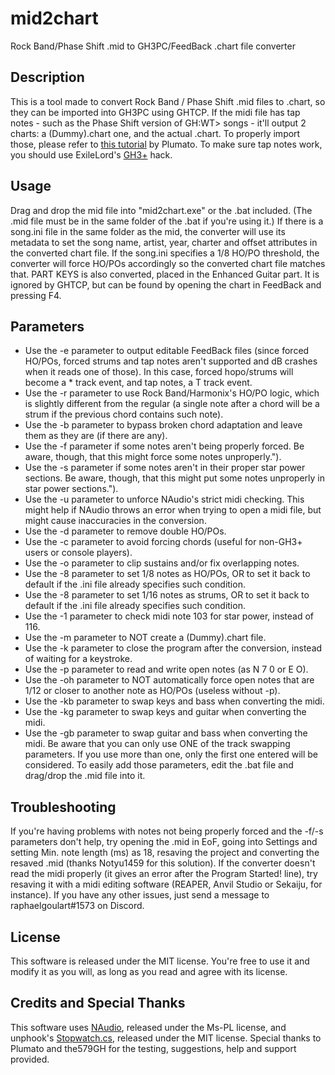 # mid2chart
Rock Band/Phase Shift .mid to GH3PC/FeedBack .chart file converter

## Description
This is a tool made to convert Rock Band / Phase Shift .mid files to .chart, so they can be imported into GH3PC using GHTCP.
If the midi file has tap notes - such as the Phase Shift version of GH:WT> songs - it'll output 2 charts: a (Dummy).chart one, and the actual .chart. To properly import those, please refer to [this tutorial](https://youtu.be/We0E4iyKJ1M?t=13m53s) by Plumato.
To make sure tap notes work, you should use ExileLord's [GH3+](https://youtu.be/EbapUSs5fsg) hack.

## Usage
Drag and drop the mid file into "mid2chart.exe" or the .bat included. (The .mid file must be in the same folder of the .bat if you're using it.)
If there is a song.ini file in the same folder as the mid, the converter will use its metadata to set the song name, artist, year, charter and offset attributes in the converted chart file.
If the song.ini specifies a 1/8 HO/PO threshold, the converter will force HO/POs accordingly so the converted chart file matches that.
PART KEYS is also converted, placed in the Enhanced Guitar part. It is ignored by GHTCP, but can be found by opening the chart in FeedBack and pressing F4.

## Parameters
* Use the -e parameter to output editable FeedBack files (since forced HO/POs, forced strums and tap notes aren't supported and dB crashes when it reads one of those). In this case, forced hopo/strums will become a * track event, and tap notes, a T track event. 
* Use the -r parameter to use Rock Band/Harmonix's HO/PO logic, which is slightly different from the regular (a single note after a chord will be a strum if the previous chord contains such note).
* Use the -b parameter to bypass broken chord adaptation and leave them as they are (if there are any).
* Use the -f parameter if some notes aren't being properly forced. Be aware, though, that this might force some notes unproperly.").
* Use the -s parameter if some notes aren't in their proper star power sections. Be aware, though, that this might put some notes unproperly in star power sections.").
* Use the -u parameter to unforce NAudio's strict midi checking. This might help if NAudio throws an error when trying to open a midi file, but might cause inaccuracies in the conversion.
* Use the -d parameter to remove double HO/POs.
* Use the -c parameter to avoid forcing chords (useful for non-GH3+ users or console players).
* Use the -o parameter to clip sustains and/or fix overlapping notes.
* Use the -8 parameter to set 1/8 notes as HO/POs, OR to set it back to default if the .ini file already specifies such condition.
* Use the -8 parameter to set 1/16 notes as strums, OR to set it back to default if the .ini file already specifies such condition.
* Use the -1 parameter to check midi note 103 for star power, instead of 116.
* Use the -m parameter to NOT create a (Dummy).chart file.
* Use the -k parameter to close the program after the conversion, instead of waiting for a keystroke.
* Use the -p parameter to read and write open notes (as N 7 0 or E O).
* Use the -oh parameter to NOT automatically force open notes that are 1/12 or closer to another note as HO/POs (useless without -p).
* Use the -kb parameter to swap keys and bass when converting the midi.
* Use the -kg parameter to swap keys and guitar when converting the midi.
* Use the -gb parameter to swap guitar and bass when converting the midi.
Be aware that you can only use ONE of the track swapping parameters. If you use more than one, only the first one entered will be considered.
To easily add those parameters, edit the .bat file and drag/drop the .mid file into it.

## Troubleshooting
If you're having problems with notes not being properly forced and the -f/-s parameters don't help, try opening the .mid in EoF, going into Settings and setting Min. note length (ms) as 18, resaving the project and converting the resaved .mid (thanks Notyu1459 for this solution).
If the converter doesn't read the midi properly (it gives an error after the Program Started! line), try resaving it with a midi editing software (REAPER, Anvil Studio or Sekaiju, for instance).
If you have any other issues, just send a message to raphaelgoulart#1573 on Discord.

## License
This software is released under the MIT license. You're free to use it and modify it as you will, as long as you read and agree with its license.

## Credits and Special Thanks
This software uses [NAudio](https://github.com/naudio/NAudio/), released under the Ms-PL license, and unphook's [Stopwatch.cs](https://github.com/unphook/rock-porra/blob/master/forfopacker/Stopwatch.cs), released under the MIT license.
Special thanks to Plumato and the579GH for the testing, suggestions, help and support provided.
